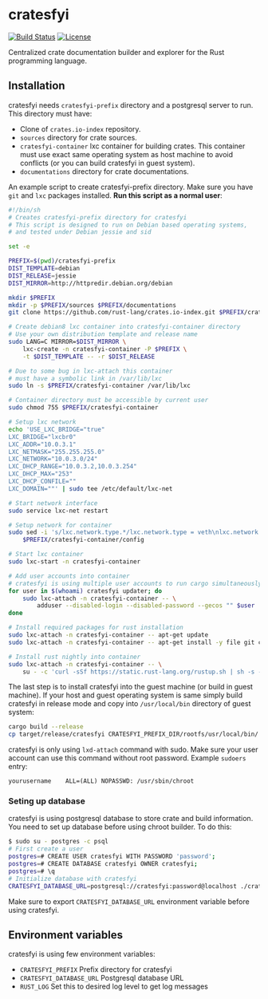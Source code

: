 
# cratesfyi

[![Build Status](https://secure.travis-ci.org/onur/cratesfyi.svg?branch=master)](https://travis-ci.org/onur/cratesfyi)
[![License](https://img.shields.io/badge/license-MIT-blue.svg)](https://raw.githubusercontent.com/onur/cratesfyi/master/LICENSE)

Centralized crate documentation builder and explorer for the Rust programming
language.


## Installation

cratesfyi needs `cratesfyi-prefix` directory and a postgresql server to run.
This directory must have:

* Clone of `crates.io-index` repository.
* `sources` directory for crate sources.
* `cratesfyi-container` lxc container for building crates. This container
  must use exact same operating system as host machine to avoid conflicts
  (or you can build cratesfyi in guest system).
* `documentations` directory for crate documentations.


An example script to create cratesfyi-prefix directory. Make sure you have
`git` and `lxc` packages installed. **Run this script as a normal user**:


```sh
#!/bin/sh
# Creates cratesfyi-prefix directory for cratesfyi
# This script is designed to run on Debian based operating systems,
# and tested under Debian jessie and sid

set -e

PREFIX=$(pwd)/cratesfyi-prefix
DIST_TEMPLATE=debian
DIST_RELEASE=jessie
DIST_MIRROR=http://httpredir.debian.org/debian

mkdir $PREFIX
mkdir -p $PREFIX/sources $PREFIX/documentations
git clone https://github.com/rust-lang/crates.io-index.git $PREFIX/crates.io-index

# Create debian8 lxc container into cratesfyi-container directory
# Use your own distribution template and release name
sudo LANG=C MIRROR=$DIST_MIRROR \
    lxc-create -n cratesfyi-container -P $PREFIX \
    -t $DIST_TEMPLATE -- -r $DIST_RELEASE

# Due to some bug in lxc-attach this container
# must have a symbolic link in /var/lib/lxc
sudo ln -s $PREFIX/cratesfyi-container /var/lib/lxc

# Container directory must be accessible by current user
sudo chmod 755 $PREFIX/cratesfyi-container

# Setup lxc network
echo 'USE_LXC_BRIDGE="true"
LXC_BRIDGE="lxcbr0"
LXC_ADDR="10.0.3.1"
LXC_NETMASK="255.255.255.0"
LXC_NETWORK="10.0.3.0/24"
LXC_DHCP_RANGE="10.0.3.2,10.0.3.254"
LXC_DHCP_MAX="253"
LXC_DHCP_CONFILE=""
LXC_DOMAIN=""' | sudo tee /etc/default/lxc-net

# Start network interface
sudo service lxc-net restart

# Setup network for container
sudo sed -i 's/lxc.network.type.*/lxc.network.type = veth\nlxc.network.link = lxcbr0/' \
    $PREFIX/cratesfyi-container/config

# Start lxc container
sudo lxc-start -n cratesfyi-container

# Add user accounts into container
# cratesfyi is using multiple user accounts to run cargo simultaneously
for user in $(whoami) cratesfyi updater; do
    sudo lxc-attach -n cratesfyi-container -- \
        adduser --disabled-login --disabled-password --gecos "" $user
done

# Install required packages for rust installation
sudo lxc-attach -n cratesfyi-container -- apt-get update
sudo lxc-attach -n cratesfyi-container -- apt-get install -y file git curl sudo ca-certificates

# Install rust nightly into container
sudo lxc-attach -n cratesfyi-container -- \
    su - -c 'curl -sSf https://static.rust-lang.org/rustup.sh | sh -s -- --channel=nightly'
```


The last step is to install cratesfyi into the guest machine
(or build in guest machine). If your host and guest
operating system is same simply build cratesfyi in release mode and copy into
`/usr/local/bin` directory of guest system:

```sh
cargo build --release
cp target/release/cratesfyi CRATESFYI_PREFIX_DIR/rootfs/usr/local/bin/
```

cratesfyi is only using `lxd-attach` command with sudo. Make sure your user
account can use this command without root password. Example `sudoers` entry:

```text
yourusername	ALL=(ALL) NOPASSWD: /usr/sbin/chroot
```


### Seting up database

cratesfyi is using postgresql database to store crate and build
information. You need to set up database before using chroot builder. To do
this:

```sh
$ sudo su - postgres -c psql
# First create a user
postgres=# CREATE USER cratesfyi WITH PASSWORD 'password';
postgres=# CREATE DATABASE cratesfyi OWNER cratesfyi;
postgres=# \q
# Initialize database with cratesfyi
CRATESFYI_DATABASE_URL=postgresql://cratesfyi:password@localhost ./cratesfyi database init
```

Make sure to export `CRATESFYI_DATABASE_URL` environment variable before
using cratesfyi.


## Environment variables

cratesfyi is using few environment variables:

* `CRATESFYI_PREFIX` Prefix directory for cratesfyi
* `CRATESFYI_DATABASE_URL` Postgresql database URL
* `RUST_LOG` Set this to desired log level to get log messages
